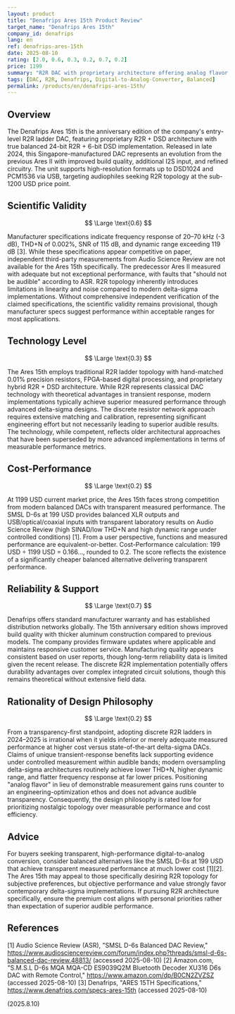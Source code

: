 ```yaml
---
layout: product
title: "Denafrips Ares 15th Product Review"
target_name: "Denafrips Ares 15th"
company_id: denafrips
lang: en
ref: denafrips-ares-15th
date: 2025-08-10
rating: [2.0, 0.6, 0.3, 0.2, 0.7, 0.2]
price: 1199
summary: "R2R DAC with proprietary architecture offering analog flavor but limited scientific validity and poor cost-performance against modern alternatives"
tags: [DAC, R2R, Denafrips, Digital-to-Analog-Converter, Balanced]
permalink: /products/en/denafrips-ares-15th/
---
```


## Overview

The Denafrips Ares 15th is the anniversary edition of the company's entry-level R2R ladder DAC, featuring proprietary R2R + DSD architecture with true balanced 24-bit R2R + 6-bit DSD implementation. Released in late 2024, this Singapore-manufactured DAC represents an evolution from the previous Ares II with improved build quality, additional I2S input, and refined circuitry. The unit supports high-resolution formats up to DSD1024 and PCM1536 via USB, targeting audiophiles seeking R2R topology at the sub-1200 USD price point.

## Scientific Validity

$$ \Large \text{0.6} $$

Manufacturer specifications indicate frequency response of 20–70 kHz (-3 dB), THD+N of 0.002%, SNR of 115 dB, and dynamic range exceeding 119 dB [3]. While these specifications appear competitive on paper, independent third-party measurements from Audio Science Review are not available for the Ares 15th specifically. The predecessor Ares II measured with adequate but not exceptional performance, with faults that "should not be audible" according to ASR. R2R topology inherently introduces limitations in linearity and noise compared to modern delta-sigma implementations. Without comprehensive independent verification of the claimed specifications, the scientific validity remains provisional, though manufacturer specs suggest performance within acceptable ranges for most applications.

## Technology Level

$$ \Large \text{0.3} $$

The Ares 15th employs traditional R2R ladder topology with hand-matched 0.01% precision resistors, FPGA-based digital processing, and proprietary hybrid R2R + DSD architecture. While R2R represents classical DAC technology with theoretical advantages in transient response, modern implementations typically achieve superior measured performance through advanced delta-sigma designs. The discrete resistor network approach requires extensive matching and calibration, representing significant engineering effort but not necessarily leading to superior audible results. The technology, while competent, reflects older architectural approaches that have been superseded by more advanced implementations in terms of measurable performance metrics.

## Cost-Performance

$$ \Large \text{0.2} $$

At 1199 USD current market price, the Ares 15th faces strong competition from modern balanced DACs with transparent measured performance. The SMSL D-6s at 199 USD provides balanced XLR outputs and USB/optical/coaxial inputs with transparent laboratory results on Audio Science Review (high SINAD/low THD+N and high dynamic range under controlled conditions) [1]. From a user perspective, functions and measured performance are equivalent-or-better. Cost-Performance calculation: 199 USD ÷ 1199 USD = 0.166..., rounded to 0.2. The score reflects the existence of a significantly cheaper balanced alternative delivering transparent performance.

## Reliability & Support

$$ \Large \text{0.7} $$

Denafrips offers standard manufacturer warranty and has established distribution networks globally. The 15th anniversary edition shows improved build quality with thicker aluminum construction compared to previous models. The company provides firmware updates where applicable and maintains responsive customer service. Manufacturing quality appears consistent based on user reports, though long-term reliability data is limited given the recent release. The discrete R2R implementation potentially offers durability advantages over complex integrated circuit solutions, though this remains theoretical without extensive field data.

## Rationality of Design Philosophy

$$ \Large \text{0.2} $$

From a transparency-first standpoint, adopting discrete R2R ladders in 2024–2025 is irrational when it yields inferior or merely adequate measured performance at higher cost versus state-of-the-art delta-sigma DACs. Claims of unique transient-response benefits lack supporting evidence under controlled measurement within audible bands; modern oversampling delta-sigma architectures routinely achieve lower THD+N, higher dynamic range, and flatter frequency response at far lower prices. Positioning "analog flavor" in lieu of demonstrable measurement gains runs counter to an engineering-optimization ethos and does not advance audible transparency. Consequently, the design philosophy is rated low for prioritizing nostalgic topology over measurable performance and cost efficiency.

## Advice

For buyers seeking transparent, high-performance digital-to-analog conversion, consider balanced alternatives like the SMSL D-6s at 199 USD that achieve transparent measured performance at much lower cost [1][2]. The Ares 15th may appeal to those specifically desiring R2R topology for subjective preferences, but objective performance and value strongly favor contemporary delta-sigma implementations. If pursuing R2R architecture specifically, ensure the premium cost aligns with personal priorities rather than expectation of superior audible performance.

## References

[1] Audio Science Review (ASR), "SMSL D-6s Balanced DAC Review," https://www.audiosciencereview.com/forum/index.php?threads/smsl-d-6s-balanced-dac-review.48813/ (accessed 2025-08-10)
[2] Amazon.com, "S.M.S.L D-6s MQA MQA-CD ES9039Q2M Bluetooth Decoder XU316 D6s DAC with Remote Control," https://www.amazon.com/dp/B0CN2ZVZSZ (accessed 2025-08-10)
[3] Denafrips, "ARES 15TH Specifications," https://www.denafrips.com/specs-ares-15th (accessed 2025-08-10)

(2025.8.10)